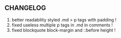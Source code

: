 ## CHANGELOG

1. better readability styled .md > p tags with padding !
2. fixed useless multiple p tags in .md in comments !
3. fixed blockquote block-margin and ::before height !
